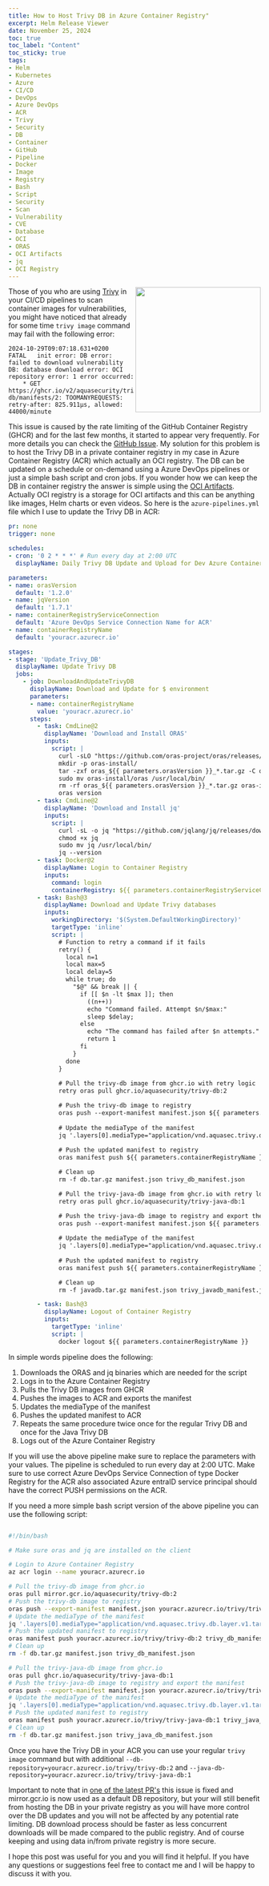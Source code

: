 ```yaml
---
title: How to Host Trivy DB in Azure Container Registry"
excerpt: Helm Release Viewer
date: November 25, 2024
toc: true
toc_label: "Content"
toc_sticky: true
tags:
- Helm
- Kubernetes
- Azure
- CI/CD
- DevOps
- Azure DevOps
- ACR
- Trivy
- Security
- DB
- Container
- GitHub
- Pipeline
- Docker
- Image
- Registry
- Bash
- Script
- Security
- Scan
- Vulnerability
- CVE
- Database
- OCI
- ORAS
- OCI Artifacts
- jq
- OCI Registry
---
```


<img align="right" width="250" height="250" src="../assets/images/post27/2.png">

Those of you who are using [Trivy](https://github.com/aquasecurity/trivy) in your CI/CD pipelines to scan container images for vulnerabilities, you might have noticed that already for some time `trivy image` command may fail with the following error:

```log
2024-10-29T09:07:18.631+0200	FATAL	init error: DB error: failed to download vulnerability DB: database download error: OCI repository error: 1 error occurred:
	* GET https://ghcr.io/v2/aquasecurity/trivy-db/manifests/2: TOOMANYREQUESTS: retry-after: 825.911µs, allowed: 44000/minute
```

This issue is caused by the rate limiting of the GitHub Container Registry (GHCR) and for the last few months, it started to appear very frequently. For more details you can check the [GitHub Issue](https://github.com/aquasecurity/trivy/discussions/7668). My solution for this problem is to host the Trivy DB in a private container registry in my case in Azure Container Registry (ACR) which actually an OCI registry. The DB can be updated on a schedule or on-demand using a Azure DevOps pipelines or just a simple bash script and cron jobs. If you wonder how we can keep the DB in container registry the answer is simple using the [OCI Artifacts](https://opencontainers.org/). Actually OCI registry is a storage for OCI artifacts and this can be anything like images, Helm charts or even videos. So here is the `azure-pipelines.yml` file which I use to update the Trivy DB in ACR:

```yaml
pr: none
trigger: none

schedules:
- cron: '0 2 * * *' # Run every day at 2:00 UTC
  displayName: Daily Trivy DB Update and Upload for Dev Azure Container Registry

parameters:      
- name: orasVersion
  default: '1.2.0'
- name: jqVersion
  default: '1.7.1'
- name: containerRegistryServiceConnection
  default: 'Azure DevOps Service Connection Name for ACR'
- name: containerRegistryName
  default: 'youracr.azurecr.io'

stages:
- stage: 'Update_Trivy_DB'
  displayName: Update Trivy DB
  jobs:
    - job: DownloadAndUpdateTrivyDB
      displayName: Download and Update for $ environment
      parameters:
      - name: containerRegistryName
        value: 'youracr.azurecr.io'
      steps:
        - task: CmdLine@2
          displayName: 'Download and Install ORAS'
          inputs:
            script: |
              curl -sLO "https://github.com/oras-project/oras/releases/download/v${{ parameters.orasVersion }}/oras_${{ parameters.orasVersion }}_linux_amd64.tar.gz"
              mkdir -p oras-install/
              tar -zxf oras_${{ parameters.orasVersion }}_*.tar.gz -C oras-install/
              sudo mv oras-install/oras /usr/local/bin/
              rm -rf oras_${{ parameters.orasVersion }}_*.tar.gz oras-install/
              oras version
        - task: CmdLine@2
          displayName: 'Download and Install jq'
          inputs:
            script: |
              curl -sL -o jq "https://github.com/jqlang/jq/releases/download/jq-${{ parameters.jqVersion }}/jq-linux-amd64"
              chmod +x jq
              sudo mv jq /usr/local/bin/
              jq --version    
        - task: Docker@2
          displayName: Login to Container Registry
          inputs:
            command: login
            containerRegistry: ${{ parameters.containerRegistryServiceConnection }}
        - task: Bash@3
          displayName: Download and Update Trivy databases
          inputs:
            workingDirectory: '$(System.DefaultWorkingDirectory)'
            targetType: 'inline'
            script: |  
              # Function to retry a command if it fails
              retry() {
                local n=1
                local max=5
                local delay=5
                while true; do
                  "$@" && break || {
                    if [[ $n -lt $max ]]; then
                      ((n++))
                      echo "Command failed. Attempt $n/$max:"
                      sleep $delay;
                    else
                      echo "The command has failed after $n attempts."
                      return 1
                    fi
                  }
                done
              }
              
              # Pull the trivy-db image from ghcr.io with retry logic
              retry oras pull ghcr.io/aquasecurity/trivy-db:2

              # Push the trivy-db image to registry
              oras push --export-manifest manifest.json ${{ parameters.containerRegistryName }}/trivy/trivy-db:2 db.tar.gz
              
              # Update the mediaType of the manifest 
              jq '.layers[0].mediaType="application/vnd.aquasec.trivy.db.layer.v1.tar+gzip"' manifest.json > trivy_db_manifest.json
              
              # Push the updated manifest to registry
              oras manifest push ${{ parameters.containerRegistryName }}/trivy/trivy-db:2 trivy_db_manifest.json

              # Clean up
              rm -f db.tar.gz manifest.json trivy_db_manifest.json

              # Pull the trivy-java-db image from ghcr.io with retry logic
              retry oras pull ghcr.io/aquasecurity/trivy-java-db:1

              # Push the trivy-java-db image to registry and export the manifest
              oras push --export-manifest manifest.json ${{ parameters.containerRegistryName }}/trivy/trivy-java-db:1 javadb.tar.gz
              
              # Update the mediaType of the manifest
              jq '.layers[0].mediaType="application/vnd.aquasec.trivy.db.layer.v1.tar+gzip"' manifest.json > trivy_javadb_manifest.json
              
              # Push the updated manifest to registry
              oras manifest push ${{ parameters.containerRegistryName }}/trivy/trivy-java-db:1 trivy_javadb_manifest.json

              # Clean up
              rm -f javadb.tar.gz manifest.json trivy_javadb_manifest.json

        - task: Bash@3
          displayName: Logout of Container Registry
          inputs:
            targetType: 'inline'
            script: |
              docker logout ${{ parameters.containerRegistryName }}
```

In simple words pipeline does the following:

1. Downloads the ORAS and jq binaries which are needed for the script
2. Logs in to the Azure Container Registry
3. Pulls the Trivy DB images from GHCR
4. Pushes the images to ACR and exports the manifest
5. Updates the mediaType of the manifest
6. Pushes the updated manifest to ACR
7. Repeats the same procedure twice once for the regular Trivy DB and once for the Java Trivy DB
8. Logs out of the Azure Container Registry

If you will use the above pipeline make sure to replace the parameters with your values. The pipeline is scheduled to run every day at 2:00 UTC. Make sure to use correct Azure DevOps Service Connection of type Docker Registry for the ACR also associated Azure entraID service principal should have the correct PUSH permissions on the ACR.

If you need a more simple bash script version of the above pipeline you can use the following script:

```bash

#!/bin/bash

# Make sure oras and jq are installed on the client

# Login to Azure Container Registry
az acr login --name youracr.azurecr.io

# Pull the trivy-db image from ghcr.io
oras pull mirror.gcr.io/aquasecurity/trivy-db:2
# Push the trivy-db image to registry
oras push --export-manifest manifest.json youracr.azurecr.io/trivy/trivy-db:2 db.tar.gz
# Update the mediaType of the manifest 
jq '.layers[0].mediaType="application/vnd.aquasec.trivy.db.layer.v1.tar+gzip"' manifest.json > trivy_db_manifest.json
# Push the updated manifest to registry
oras manifest push youracr.azurecr.io/trivy/trivy-db:2 trivy_db_manifest.json
# Clean up
rm -f db.tar.gz manifest.json trivy_db_manifest.json

# Pull the trivy-java-db image from ghcr.io
oras pull ghcr.io/aquasecurity/trivy-java-db:1
# Push the trivy-java-db image to registry and export the manifest
oras push --export-manifest manifest.json youracr.azurecr.io/trivy/trivy-java-db:1 db.tar.gz
# Update the mediaType of the manifest
jq '.layers[0].mediaType="application/vnd.aquasec.trivy.db.layer.v1.tar+gzip"' manifest.json > trivy_java_db_manifest.json
# Push the updated manifest to registry
oras manifest push youracr.azurecr.io/trivy/trivy-java-db:1 trivy_java_db_manifest.json
# Clean up
rm -f db.tar.gz manifest.json trivy_java_db_manifest.json
```

Once you have the Trivy DB in your ACR you can use your regular `trivy image` command but with additional `--db-repository=youracr.azurecr.io/trivy/trivy-db:2` and  `--java-db-repository=youracr.azurecr.io/trivy/trivy-java-db:1`

Important to note that in [one of the latest PR's](https://github.com/aquasecurity/trivy/pull/7679) this issue is fixed and mirror.gcr.io is now used as a default DB repository, but your will still benefit from hosting the DB in your private registry as you will have more control over the DB updates and you will not be affected by any potential rate limiting. DB download process should be faster as less concurrent downloads will be made compared to the public registry. And of course keeping and using data in/from private registry is more secure.

I hope this post was useful for you and you will find it helpful. If you have any questions or suggestions feel free to contact me and I will be happy to discuss it with you.
